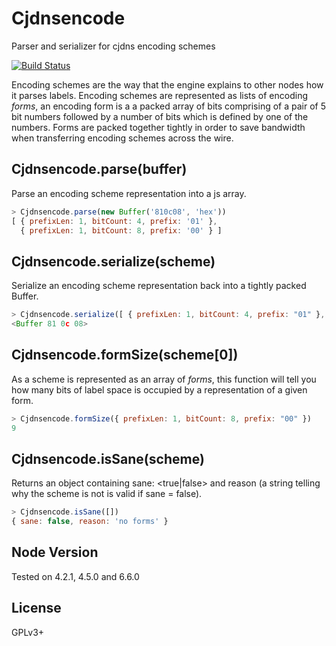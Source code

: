 # Cjdnsencode
Parser and serializer for cjdns encoding schemes

[![Build Status](https://travis-ci.org/cjdelisle/cjdnsencode.svg?branch=master)](https://travis-ci.org/cjdelisle/cjdnsencode)

Encoding schemes are the way that the engine explains to other nodes how it parses labels.
Encoding schemes are represented as lists of encoding *forms*, an encoding form is a a packed
array of bits comprising of a pair of 5 bit numbers followed by a number of bits which is defined
by one of the numbers. Forms are packed together tightly in order to save bandwidth when
transferring encoding schemes across the wire.

## Cjdnsencode.parse(buffer)
Parse an encoding scheme representation into a js array.

```javascript
> Cjdnsencode.parse(new Buffer('810c08', 'hex'))
[ { prefixLen: 1, bitCount: 4, prefix: '01' },
  { prefixLen: 1, bitCount: 8, prefix: '00' } ]
```

## Cjdnsencode.serialize(scheme)
Serialize an encoding scheme representation back into a tightly packed Buffer.

```javascript
> Cjdnsencode.serialize([ { prefixLen: 1, bitCount: 4, prefix: "01" }, { prefixLen: 1, bitCount: 8, prefix: "00" }, ])
<Buffer 81 0c 08>
```

## Cjdnsencode.formSize(scheme[0])
As a scheme is represented as an array of *forms*, this function will tell you how many bits of
label space is occupied by a representation of a given form.

```javascript
> Cjdnsencode.formSize({ prefixLen: 1, bitCount: 8, prefix: "00" })
9
```

## Cjdnsencode.isSane(scheme)
Returns an object containing sane: <true|false> and reason (a string telling why the scheme is not
is valid if sane = false).

```javascript
> Cjdnsencode.isSane([])
{ sane: false, reason: 'no forms' }
```

## Node Version
Tested on 4.2.1, 4.5.0 and 6.6.0

## License

GPLv3+

